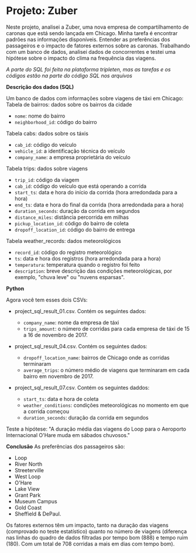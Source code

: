 # Projeto: Zuber

Neste projeto, analisei a Zuber, uma nova empresa de compartilhamento de caronas que está sendo lançada em Chicago. Minha tarefa é encontrar padrões nas informações disponíveis. Entender as preferências dos passageiros e o impacto de fatores externos sobre as caronas. Trabalhando com um banco de dados, analisei dados de concorrentes e testei uma hipótese sobre o impacto do clima na frequência das viagens.

*A parte do SQL foi feita na plataforma tripleten, mas as tarefas e os códigos estão na parte do código SQL nos arquivos*

**Descrição dos dados (SQL)**

Um banco de dados com informações sobre viagens de táxi em Chicago:
Tabela de bairros: dados sobre os bairros da cidade
- `nome`: nome do bairro
- `neighborhood_id`: código do bairro

Tabela cabs: dados sobre os táxis
- `cab_id`: código do veículo
- `vehicle_id`: a identificação técnica do veículo
- `company_name`: a empresa proprietária do veículo

Tabela trips: dados sobre viagens
- `trip_id`: código da viagem
- `cab_id`: código do veículo que está operando a corrida
- `start_ts`: data e hora do início da corrida (hora arredondada para a hora)
- `end_ts`: data e hora do final da corrida (hora arredondada para a hora)
- `duration_seconds`: duração da corrida em segundos
- `distance_miles`: distância percorrida em milhas
- `pickup_location_id`: código do bairro de coleta
- `dropoff_location_id`: código do bairro de entrega

Tabela weather_records: dados meteorológicos
- `record_id`: código do registro meteorológico
- `ts`: data e hora dos registros (hora arredondada para a hora)
- `temperatura`: temperatura quando o registro foi feito
- `description`: breve descrição das condições meteorológicas, por exemplo, "chuva leve" ou "nuvens esparsas".

**Python**

Agora você tem esses dois CSVs: 
- project_sql_result_01.csv. Contém os seguintes dados:
  - `company_name`: nome da empresa de táxi
  - `trips_amount`: o número de corridas para cada empresa de táxi de 15 a 16 de novembro de 2017.

- project_sql_result_04.csv. Contém os seguintes dados:
  - `dropoff_location_name`: bairros de Chicago onde as corridas terminaram
  - `average_trips`: o número médio de viagens que terminaram em cada bairro em novembro de 2017.

- project_sql_result_07.csv. Contém os seguintes daddos:
  - `start_ts`: data e hora de coleta
  - `weather_conditions`: condições meteorológicas no momento em que a corrida começou
  - `duration_seconds`: duração da corrida em segundos

Teste a hipótese: "A duração média das viagens do Loop para o Aeroporto Internacional O'Hare muda em sábados chuvosos."

**Conclusão** 
As preferências dos passageiros são: 
- Loop
- River North
- Streeterville
- West Loop
- O'Hare
- Lake View
- Grant Park
- Museum Campus
- Gold Coast
- Sheffield & DePaul.

Os fatores externos têm um impacto, tanto na duração das viagens (comprovado no teste estatístico) quanto no número de viagens (diferença nas linhas do quadro de dados filtradas por tempo bom (888) e tempo ruim (180). Com um total de 708 corridas a mais em dias com tempo bom).
